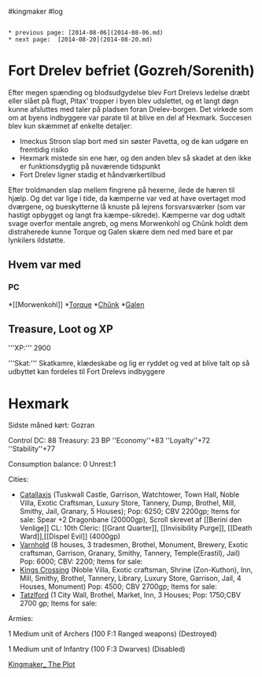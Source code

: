 #kingmaker #log

```ad-info

* previous page: [2014-08-06](2014-08-06.md)
* next page:  [2014-08-20](2014-08-20.md) 
```

# Fort Drelev befriet (Gozreh/Sorenith)  
 
Efter megen spænding og blodsudgydelse blev Fort Drelevs ledelse dræbt eller slået på flugt, Pitax' tropper i byen blev udslettet, og et langt døgn kunne afsluttes med taler på pladsen foran Drelev-borgen. Det virkede som om at byens indbyggere var parate til at blive en del af Hexmark. Succesen blev kun skæmmet af enkelte detaljer:
* Imeckus Stroon slap bort med sin søster Pavetta, og de kan udgøre en fremtidig risiko
* Hexmark mistede sin ene hær, og den anden blev så skadet at den ikke er funktionsdygtig på nuværende tidspunkt
* Fort Drelev ligner stadig et håndværkertilbud
 
Efter troldmanden slap mellem fingrene på hexerne, ilede de hæren til hjælp. Og det var lige i tide, da kæmperne var ved at have overtaget mod dværgene, og bueskytterne lå knuste på lejrens forsvarsværker (som var hastigt opbygget og langt fra kæmpe-sikrede). Kæmperne var dog udtalt svage overfor mentale angreb, og mens Morwenkohl og Chûnk holdt dem distraherede kunne Torque og Galen skære dem ned med bare et par lynkilers ildstøtte.
## Hvem var med 
### PC 
 
*[[Morwenkohl]]
*[Torque](Torque%20Firebrand.md)
*[Chûnk](Chûnk%20Van%20Der%20Hamer.md)
*[Galen](Galen%20Jabir.md)
## Treasure, Loot og XP 
'''XP:''' 2900
'''Skat:''' Skatkamre, klædeskabe og lig er ryddet og ved at blive talt op så udbyttet kan fordeles til Fort Drelevs indbyggere
# Hexmark  
Sidste måned kørt: Gozran
Control DC: 88 Treasury: 23 BP 
 ''Economy''+83 ''Loyalty''+72 ''Stability''+77
Consumption balance: 0 Unrest:1
Cities:
* [Catallaxis](Catallaxis.md) (Tuskwall Castle, Garrison, Watchtower, Town Hall, Noble Villa, Exotic Craftsman, Luxury Store, Tannery, Dump, Brothel, Mill, Smithy, Jail, Granary, 5 Houses); Pop: 6250; CBV 2200gp; Items for sale: Spear +2 Dragonbane (20000gp), Scroll skrevet af [[Berini den Venlige]] CL: 10th Cleric: [[Grant Quarter]], [[Invisibility Purge]], [[Death Ward]],[[Dispel Evil]] (4000gp)
* [Varnhold](Varnhold.md) (8 houses, 3 tradesmen, Brothel, Monument, Brewery, Exotic craftsman, Garrison, Granary, Smithy, Tannery, Temple(Erastil), Jail) Pop: 6000; CBV: 2200; Items for sale: 
* [Kings Crossing](Kings%20Crossing.md) (Noble Villa, Exotic craftsman, Shrine (Zon-Kuthon), Inn, Mill, Smithy, Brothel, Tannery, Library, Luxury Store, Garrison, Jail, 4 Houses, Monument) Pop: 4500; CBV 2700gp; Items for sale: 
* [Tatzlford](Tatzlford.md) (1 City Wall, Brothel, Market, Inn, 3 Houses; Pop: 1750;CBV 2700 gp; Items for sale:
Armies:
1 Medium unit of Archers (100 F:1 Ranged weapons) (Destroyed)
1 Medium unit of Infantry (100 F:3 Dwarves) (Disabled)
[Kingmaker_ The Plot](Kingmaker_%20The%20Plot.md)
